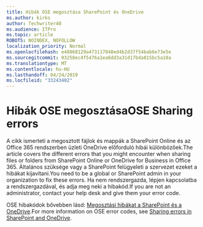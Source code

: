 ```yaml
---
title: Hibák OSE megosztása SharePoint és OneDrive
ms.author: kirks
author: Techwriter40
ms.audience: ITPro
ms.topic: article
ROBOTS: NOINDEX, NOFOLLOW
localization_priority: Normal
ms.openlocfilehash: e48868129a473117048ed4b2d37f54bab6e73e5e
ms.sourcegitcommit: 03258ec4f5476a1ea6dd3a31d17bda815bc5a18a
ms.translationtype: MT
ms.contentlocale: hu-HU
ms.lasthandoff: 04/24/2019
ms.locfileid: "33243402"
---
```

# <a name="ose-sharing-errors"></a><span data-ttu-id="b4b47-102">Hibák OSE megosztása</span><span class="sxs-lookup"><span data-stu-id="b4b47-102">OSE Sharing errors</span></span>

<span data-ttu-id="b4b47-103">A cikk ismerteti a megosztott fájlok és mappák a SharePoint Online és az Office 365 rendszerben üzleti OneDrive előforduló hibái különbözőek.</span><span class="sxs-lookup"><span data-stu-id="b4b47-103">The article covers the different errors that you might encounter when sharing files or folders from SharePoint Online or OneDrive for Business in Office 365.</span></span> <span data-ttu-id="b4b47-104">Általános szüksége vagy a SharePoint felügyeleti a szervezet ezeket a hibákat kijavítani.</span><span class="sxs-lookup"><span data-stu-id="b4b47-104">You need to be a global or SharePoint admin in your organization to fix these errors.</span></span> <span data-ttu-id="b4b47-105">Ha nem rendszergazda, lépjen kapcsolatba a rendszergazdával, és adja meg neki a hibakód.</span><span class="sxs-lookup"><span data-stu-id="b4b47-105">If you are not an administrator, contact your help desk and give them your error code.</span></span>

<span data-ttu-id="b4b47-106">OSE hibakódok bővebben lásd: [Megosztási hibákat a SharePoint és a OneDrive](https://docs.microsoft.com/en-us/sharepoint/sharepoint-onedrive-error-message).</span><span class="sxs-lookup"><span data-stu-id="b4b47-106">For more information on OSE error codes, see [Sharing errors in SharePoint and OneDrive](https://docs.microsoft.com/en-us/sharepoint/sharepoint-onedrive-error-message).</span></span>

